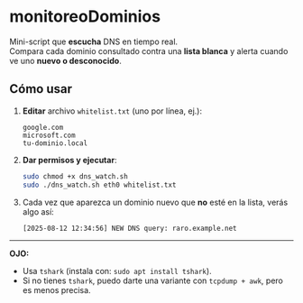 # monitoreoDominios

Mini-script que **escucha** DNS en tiempo real.  
Compara cada dominio consultado contra una **lista blanca** y alerta cuando ve uno **nuevo o desconocido**.

## Cómo usar

1. **Editar** archivo `whitelist.txt` (uno por línea, ej.):
    ```
    google.com
    microsoft.com
    tu-dominio.local
    ```
2. **Dar permisos y ejecutar**:
    ```bash
    sudo chmod +x dns_watch.sh
    sudo ./dns_watch.sh eth0 whitelist.txt
    ```
3. Cada vez que aparezca un dominio nuevo que **no** esté en la lista, verás algo así:
    ```
    [2025-08-12 12:34:56] NEW DNS query: raro.example.net
    ```

---

**OJO:**  
- Usa `tshark` (instala con: `sudo apt install tshark`).  
- Si no tienes `tshark`, puedo darte una variante con `tcpdump + awk`, pero es menos precisa.
